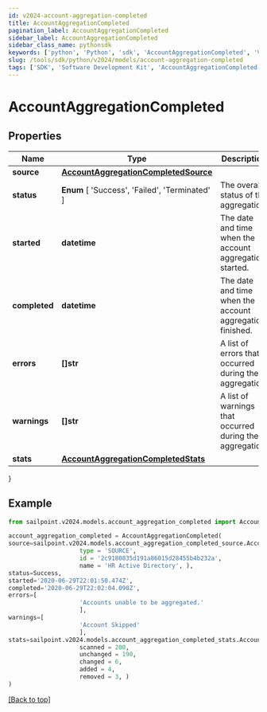```yaml
---
id: v2024-account-aggregation-completed
title: AccountAggregationCompleted
pagination_label: AccountAggregationCompleted
sidebar_label: AccountAggregationCompleted
sidebar_class_name: pythonsdk
keywords: ['python', 'Python', 'sdk', 'AccountAggregationCompleted', 'V2024AccountAggregationCompleted'] 
slug: /tools/sdk/python/v2024/models/account-aggregation-completed
tags: ['SDK', 'Software Development Kit', 'AccountAggregationCompleted', 'V2024AccountAggregationCompleted']
---
```


# AccountAggregationCompleted


## Properties

Name | Type | Description | Notes
------------ | ------------- | ------------- | -------------
**source** | [**AccountAggregationCompletedSource**](account-aggregation-completed-source) |  | [required]
**status** |  **Enum** [  'Success',    'Failed',    'Terminated' ] | The overall status of the aggregation. | [required]
**started** | **datetime** | The date and time when the account aggregation started. | [required]
**completed** | **datetime** | The date and time when the account aggregation finished. | [required]
**errors** | **[]str** | A list of errors that occurred during the aggregation. | [required]
**warnings** | **[]str** | A list of warnings that occurred during the aggregation. | [required]
**stats** | [**AccountAggregationCompletedStats**](account-aggregation-completed-stats) |  | [required]
}

## Example

```python
from sailpoint.v2024.models.account_aggregation_completed import AccountAggregationCompleted

account_aggregation_completed = AccountAggregationCompleted(
source=sailpoint.v2024.models.account_aggregation_completed_source.AccountAggregationCompleted_source(
                    type = 'SOURCE', 
                    id = '2c9180835d191a86015d28455b4b232a', 
                    name = 'HR Active Directory', ),
status=Success,
started='2020-06-29T22:01:50.474Z',
completed='2020-06-29T22:02:04.090Z',
errors=[
                    'Accounts unable to be aggregated.'
                    ],
warnings=[
                    'Account Skipped'
                    ],
stats=sailpoint.v2024.models.account_aggregation_completed_stats.AccountAggregationCompleted_stats(
                    scanned = 200, 
                    unchanged = 190, 
                    changed = 6, 
                    added = 4, 
                    removed = 3, )
)

```
[[Back to top]](#) 

